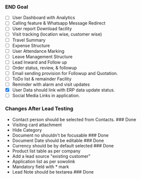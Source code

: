 ### END Goal

- [ ] User Dashboard with Analytics
- [ ] Calling feature & Whatsapp Message Redirect
- [ ] User report Download facility
- [ ] Visit tracking (location wise, customer wise)
- [ ] Travel Summary
- [ ] Expense Structure
- [ ] User Attendance Marking
- [ ] Leave Management Structure
- [ ] Lead Inward and Follow up
- [ ] Order status, review, & followup
- [ ] Email sending provision for Followup and Quotation.
- [ ] ToDo list & remainder Facility
- [ ] Reminder with alarm and visit updates
- [x] User Data should link with ERP data update status.
- [ ] Social Media Links in application.

### Changes After Lead Testing

- Contact person should be selected from Contacts. ### Done
- Visiting card attachment
- Hide Category
- Document no shouldn't be focusable ### Done
- Document Date should be editable ### Done
- Currency should be by default selected ### Done
- Product list table as per company
- Add a lead source "existing customer"
- Application list as per sowolink
- Mandatory field with \* mark
- Lead Note should be textarea ### Done
